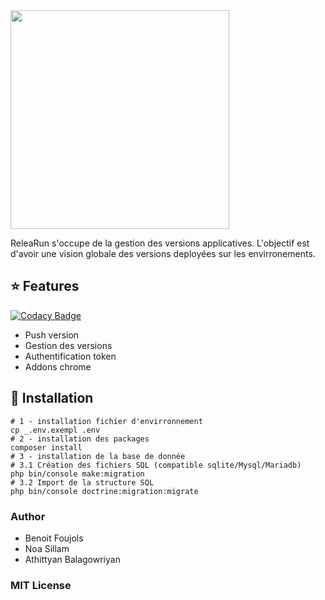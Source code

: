<div>
    <img src="./public/assets/img/relearun-logo.svg" width="350" alt="" />
</div>

ReleaRun s'occupe de la gestion des versions applicatives. L'objectif est d'avoir une vision globale des versions deployées sur les envirronements.

## ⭐ Features

[![Codacy Badge](https://api.codacy.com/project/badge/Grade/8e356b6e62d244c3a9e9d91269aa28a7)](https://app.codacy.com/gh/bfoujols/relearun?utm_source=github.com&utm_medium=referral&utm_content=bfoujols/relearun&utm_campaign=Badge_Grade_Settings)

* Push version
* Gestion des versions
* Authentification token 
* Addons chrome

## 🔧 Installation
```
# 1 - installation fichier d'envirronnement
cp _.env.exempl .env
# 2 - installation des packages
composer install
# 3 - installation de la base de donnée
# 3.1 Création des fichiers SQL (compatible sqlite/Mysql/Mariadb)
php bin/console make:migration
# 3.2 Import de la structure SQL
php bin/console doctrine:migration:migrate
```



### Author 
* Benoit Foujols
* Noa Sillam 
* Athittyan Balagowriyan

### MIT License